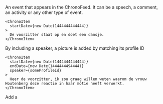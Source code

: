 An event that appears in the ChronoFeed. It can be a speech, a comment, an activity or any other type of event.

    <ChronoItem
      startDate={new Date(1444444444444)}
    >
      De voorzitter staat op en doet een dansje.
    </ChronoItem>

By including a speaker, a picture is added by matching its profile ID

    <ChronoItem
      startDate={new Date(1444444444444)}
      endDate={new Date(1444444494444)}
      speaker={someProfileId}
    >
      Heer de voorzitter, ik zou graag willen weten waarom de vrouw Houtenberg deze reactie in haar motie heeft verwerkt.
    </ChronoItem>

Add a
